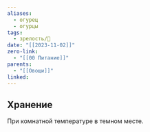 ```yaml
---
aliases:
  - огурец
  - огурцы
tags:
  - зрелость/🌱
date: "[[2023-11-02]]"
zero-link:
  - "[[00 Питание]]"
parents:
  - "[[Овощи]]"
linked:
---
```

## Хранение
При комнатной температуре в темном месте.